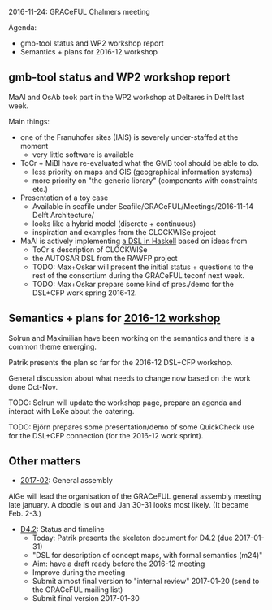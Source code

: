 2016-11-24: GRACeFUL Chalmers meeting

Agenda:
* gmb-tool status and WP2 workshop report
* Semantics + plans for 2016-12 workshop

## gmb-tool status and WP2 workshop report

MaAl and OsAb took part in the WP2 workshop at Deltares in Delft last
week.

Main things:
* one of the Franuhofer sites (IAIS) is severely under-staffed at the moment
    * very little software is available
* ToCr + MiBl have re-evaluated what the GMB tool should be able to do.
    * less priority on maps and GIS (geographical information systems)
    * more priority on "the generic library" (components with constraints etc.)
* Presentation of a toy case
    * Available in seafile under Seafile/GRACeFUL/Meetings/2016-11-14 Delft Architecture/
    * looks like a hybrid model (discrete + continuous)
    * inspiration and examples from the CLOCKWISe project
* MaAl is actively implementing [a DSL in Haskell](https://github.com/GRACeFUL-project/GenericLibrary) based on ideas from
    * ToCr's description of CLOCKWISe
    * the AUTOSAR DSL from the RAWFP project
    * TODO: Max+Oskar will present the initial status + questions to the rest of the consortium during the GRACeFUL teconf next week.
    * TODO: Max+Oskar prepare some kind of pres./demo for the DSL+CFP work spring 2016-12.

## Semantics + plans for [2016-12 workshop](../2016-12/)

Solrun and Maximilian have been working on the semantics and there is
a common theme emerging.

Patrik presents the plan so far for the 2016-12 DSL+CFP workshop.

General discussion about what needs to change now based on the work
done Oct-Nov.

TODO: Solrun will update the workshop page, prepare an agenda and interact with LoKe about the catering.

TODO: Björn prepares some presentation/demo of some QuickCheck use for the DSL+CFP connection (for the 2016-12 work sprint).

## Other matters

* [2017-02](../2017-02): General assembly

AlGe will lead the organisation of the GRACeFUL general assembly
meeting late january. A doodle is out and Jan 30-31 looks most
likely. (It became Feb. 2-3.)

* [D4.2](../../../deliverables/d4.2/): Status and timeline
    * Today: Patrik presents the skeleton document for D4.2 (due 2017-01-31)
    * "DSL for description of concept maps, with formal semantics (m24)"
    * Aim: have a draft ready before the 2016-12 meeting
	* Improve during the meeting
	* Submit almost final version to "internal review" 2017-01-20 (send to the GRACeFUL mailing list)
	* Submit final version 2017-01-30
